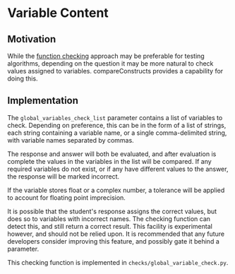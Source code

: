 # Variable Content

## Motivation

While the [function checking](functions.md) approach may be preferable for testing algorithms, depending on the question it may
be more natural to check values assigned to variables. compareConstructs provides a capability for doing this.

## Implementation

The `global_variables_check_list` parameter contains a list of variables to check. Depending on preference, this can be in the form of
a list of strings, each string containing a variable name, or a single comma-delimited string, with variable names separated by commas.

The response and answer will both be evaluated, and after evaluation is complete the values in the variables in the list will be 
compared. If any required variables do not exist, or if any have different values to the answer, the response will be marked incorrect.

If the variable stores float or a complex number, a tolerance will be applied to account for floating point imprecision.

It is possible that the student's response assigns the correct values, but does so to variables with incorrect names. The checking function
can detect this, and still return a correct result. This facility is experimental however, and should not be relied upon. It is recommended
that any future developers consider improving this feature, and possibly gate it behind a parameter. 

This checking function is implemented in `checks/global_variable_check.py`.
